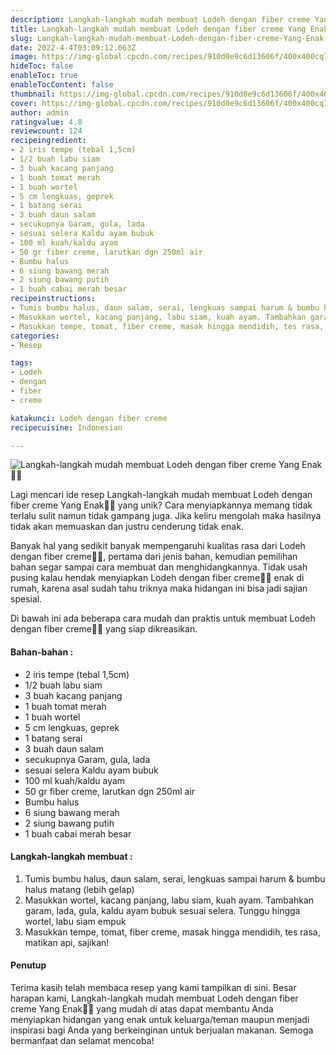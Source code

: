 ```yaml
---
description: Langkah-langkah mudah membuat Lodeh dengan fiber creme Yang Enak"
title: Langkah-langkah mudah membuat Lodeh dengan fiber creme Yang Enak
slug: Langkah-langkah-mudah-membuat-Lodeh-dengan-fiber-creme-Yang-Enak
date: 2022-4-4T03:09:12.063Z
image: https://img-global.cpcdn.com/recipes/910d0e9c6d13606f/400x400cq70/photo.jpg
hideToc: false
enableToc: true
enableTocContent: false
thumbnail: https://img-global.cpcdn.com/recipes/910d0e9c6d13606f/400x400cq70/photo.jpg
cover: https://img-global.cpcdn.com/recipes/910d0e9c6d13606f/400x400cq70/photo.jpg
author: admin
ratingvalue: 4.8
reviewcount: 124
recipeingredient:
- 2 iris tempe (tebal 1,5cm)
- 1/2 buah labu siam
- 3 buah kacang panjang
- 1 buah tomat merah
- 1 buah wortel
- 5 cm lengkuas, geprek
- 1 batang serai
- 3 buah daun salam
- secukupnya Garam, gula, lada
- sesuai selera Kaldu ayam bubuk
- 100 ml kuah/kaldu ayam
- 50 gr fiber creme, larutkan dgn 250ml air
- Bumbu halus
- 6 siung bawang merah
- 2 siung bawang putih
- 1 buah cabai merah besar
recipeinstructions:
- Tumis bumbu halus, daun salam, serai, lengkuas sampai harum & bumbu halus matang (lebih gelap)
- Masukkan wortel, kacang panjang, labu siam, kuah ayam. Tambahkan garam, lada, gula, kaldu ayam bubuk sesuai selera. Tunggu hingga wortel, labu siam empuk
- Masukkan tempe, tomat, fiber creme, masak hingga mendidih, tes rasa, matikan api, sajikan!
categories:
- Resep

tags:
- Lodeh
- dengan
- fiber
- creme

katakunci: Lodeh dengan fiber creme
recipecuisine: Indonesian

---
```


![Langkah-langkah mudah membuat Lodeh dengan fiber creme Yang Enak👩‍🍳](https://img-global.cpcdn.com/recipes/910d0e9c6d13606f/400x400cq70/photo.jpg)

Lagi mencari ide resep Langkah-langkah mudah membuat Lodeh dengan fiber creme Yang Enak👩‍🍳 yang unik? Cara menyiapkannya memang tidak terlalu sulit namun tidak gampang juga. Jika keliru mengolah maka hasilnya tidak akan memuaskan dan justru cenderung tidak enak.

Banyak hal yang sedikit banyak mempengaruhi kualitas rasa dari Lodeh dengan fiber creme👩‍🍳, pertama dari jenis bahan, kemudian pemilihan bahan segar sampai cara membuat dan menghidangkannya. Tidak usah pusing kalau hendak menyiapkan Lodeh dengan fiber creme👩‍🍳 enak di rumah, karena asal sudah tahu triknya maka hidangan ini bisa jadi sajian spesial.

Di bawah ini ada beberapa cara mudah dan praktis untuk membuat Lodeh dengan fiber creme👩‍🍳 yang siap dikreasikan.

<!--inarticleads1-->

#### Bahan-bahan :

- 2 iris tempe (tebal 1,5cm)
- 1/2 buah labu siam
- 3 buah kacang panjang
- 1 buah tomat merah
- 1 buah wortel
- 5 cm lengkuas, geprek
- 1 batang serai
- 3 buah daun salam
- secukupnya Garam, gula, lada
- sesuai selera Kaldu ayam bubuk
- 100 ml kuah/kaldu ayam
- 50 gr fiber creme, larutkan dgn 250ml air
- Bumbu halus
- 6 siung bawang merah
- 2 siung bawang putih
- 1 buah cabai merah besar

<!--inarticleads2-->

#### Langkah-langkah membuat :

1. Tumis bumbu halus, daun salam, serai, lengkuas sampai harum & bumbu halus matang (lebih gelap)
1. Masukkan wortel, kacang panjang, labu siam, kuah ayam. Tambahkan garam, lada, gula, kaldu ayam bubuk sesuai selera. Tunggu hingga wortel, labu siam empuk
1. Masukkan tempe, tomat, fiber creme, masak hingga mendidih, tes rasa, matikan api, sajikan!

#### Penutup

Terima kasih telah membaca resep yang kami tampilkan di sini. Besar harapan kami, Langkah-langkah mudah membuat Lodeh dengan fiber creme Yang Enak👩‍🍳 yang mudah di atas dapat membantu Anda menyiapkan hidangan yang enak untuk keluarga/teman maupun menjadi inspirasi bagi Anda yang berkeinginan untuk berjualan makanan. Semoga bermanfaat dan selamat mencoba!
